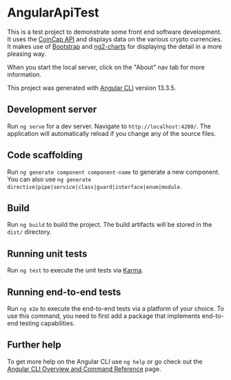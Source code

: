 # AngularApiTest

This is a test project to demonstrate some front end software development. It uses the [CoinCap API](https://docs.coincap.io/) and displays data on the various crypto currencies. It makes use of [Bootstrap](https://ng-bootstrap.github.io/#/home) and [ng2-charts](https://valor-software.com/ng2-charts/) for displaying the detail in a more pleasing way.

When you start the local server, click on the "About" nav tab for more information.

This project was generated with [Angular CLI](https://github.com/angular/angular-cli) version 13.3.5.

## Development server

Run `ng serve` for a dev server. Navigate to `http://localhost:4200/`. The application will automatically reload if you change any of the source files.

## Code scaffolding

Run `ng generate component component-name` to generate a new component. You can also use `ng generate directive|pipe|service|class|guard|interface|enum|module`.

## Build

Run `ng build` to build the project. The build artifacts will be stored in the `dist/` directory.

## Running unit tests

Run `ng test` to execute the unit tests via [Karma](https://karma-runner.github.io).

## Running end-to-end tests

Run `ng e2e` to execute the end-to-end tests via a platform of your choice. To use this command, you need to first add a package that implements end-to-end testing capabilities.

## Further help

To get more help on the Angular CLI use `ng help` or go check out the [Angular CLI Overview and Command Reference](https://angular.io/cli) page.
